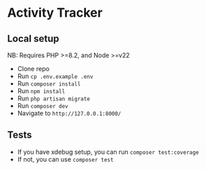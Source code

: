 # Activity Tracker

## Local setup

NB: Requires PHP >=8.2, and Node >=v22

- Clone repo
- Run `cp .env.example .env`
- Run `composer install`
- Run `npm install`
- Run `php artisan migrate`
- Run `composer dev`
- Navigate to `http://127.0.0.1:8000/`


## Tests

- If you have xdebug setup, you can run `composer test:coverage`
- If not, you can use `composer test`
